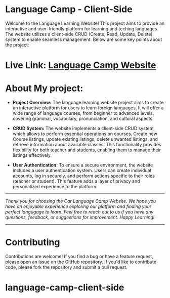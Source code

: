 

# Language Camp - Client-Side
Welcome to the Language Learning Website! This project aims to provide an interactive and user-friendly platform for learning and teching languages. The website utilizes a client-side CRUD (Create, Read, Update, Delete) system to enable seamless management. Below are some key points about the project:

# Live Link: [Language Camp Website](https://language-camp-896cf.web.app)

# About My project:
- **Project Overview:**
The language learning website project aims to create an interactive platform for users to learn foreign languages. It will offer a wide range of language courses, from beginner to advanced levels, covering grammar, vocabulary, pronunciation, and cultural aspects

- **CRUD System:**
The website implements a client-side CRUD system, which allows to perform essential operations on courses. Create new Course listings, update existing listings, delete unwanted listings, and retrieve information about available classes. This functionality provides flexibility for both teacher and students, enabling them to manage their listings effectively.

- **User Authentication:** 
To ensure a secure environment, the website includes a user authentication system. Users can create individual accounts, log in securely, and perform actions specific to their roles (teacher or student). This feature adds a layer of privacy and personalized experience to the platform.



---
*Thank you for choosing the Car Language Camp Website. We hope you have an enjoyable experience exploring our platform and finding your perfect langugage to learn. Feel free to reach out to us if you have any questions, feedback, or suggestions for improvement. Happy Learning!*


---
# Contributing
Contributions are welcome! If you find a bug or have a feature request, please open an issue on the GitHub repository. If you'd like to contribute code, please fork the repository and submit a pull request.


# language-camp-client-side
